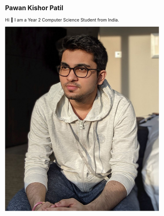 ## Pawan Kishor Patil

Hi 👋
I am a Year 2 Computer Science Student from India.

![My Picture](../images/PawanPatil19.png)
